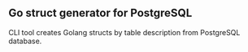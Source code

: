 ## Go struct generator for PostgreSQL

CLI tool creates Golang structs by table description from PostgreSQL database. 

